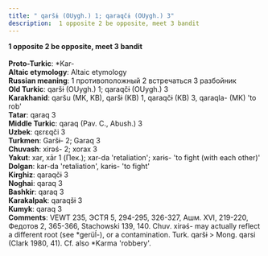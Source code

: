 ```yaml
---
title: " qaršɨ (OUygh.) 1; qaraqčɨ (OUygh.) 3"
description:  1 opposite 2 be opposite, meet 3 bandit
---
```

<p data-pagefind-weight="0.5">
<strong> 1 opposite 2 be opposite, meet 3 bandit</strong><br><br>
<strong>Proto-Turkic</strong>:  *Kar-<br>
<strong>Altaic etymology</strong>:  Altaic etymology<br>
<strong>Russian meaning</strong>:  1 противоположный 2 встречаться 3 разбойник<br>
<strong>Old Turkic</strong>:  qaršɨ (OUygh.) 1; qaraqčɨ (OUygh.) 3<br>
<strong>Karakhanid</strong>:  qaršu (MK, KB), qaršɨ (KB) 1, qaraqčɨ (KB) 3, qaraqla- (MK) 'to rob'<br>
<strong>Tatar</strong>:  qaraq 3<br>
<strong>Middle Turkic</strong>:  qaraq (Pav. C., Abush.) 3<br>
<strong>Uzbek</strong>:  qɛrɛqči 3<br>
<strong>Turkmen</strong>:  Garšɨ- 2; Garaq 3<br>
<strong>Chuvash</strong>:  xirǝś- 2; xorax 3<br>
<strong>Yakut</strong>:  xar, xār 1 (Пек.); xar-da 'retaliation'; xarɨs- 'to fight (with each other)'<br>
<strong>Dolgan</strong>:  kar-da 'retaliation', karɨs- 'to fight'<br>
<strong>Kirghiz</strong>:  qaraqčɨ 3<br>
<strong>Noghai</strong>:  qaraq 3<br>
<strong>Bashkir</strong>:  qaraq 3<br>
<strong>Karakalpak</strong>:  qaraqšɨ 3<br>
<strong>Kumyk</strong>:  qaraq 3<br>
<strong>Comments</strong>:  VEWT 235, ЭСТЯ 5, 294-295, 326-327, Ашм. XVI, 219-220, Федотов 2, 365-366, Stachowski 139, 140. Chuv. xirǝś- may actually reflect a different root (see *gerüĺ-), or a contamination. Turk. qaršɨ > Mong. qarsi (Clark 1980, 41). Cf. also *Karma 'robbery'.<br>

</p>
